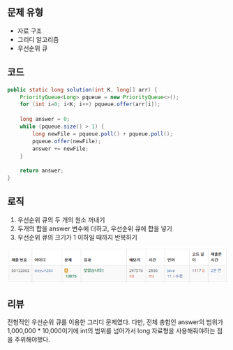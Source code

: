 ## 문제 유형
- 자료 구조
- 그리디 알고리즘
- 우선순위 큐

## 코드
```java
public static long solution(int K, long[] arr) {
    PriorityQueue<Long> pqueue = new PriorityQueue<>();
    for (int i=0; i<K; i++) pqueue.offer(arr[i]);

    long answer = 0;
    while (pqueue.size() > 1) {
        long newFile = pqueue.poll() + pqueue.poll();
        pqueue.offer(newFile);
        answer += newFile;
    }

    return answer;
}
```

## 로직
1. 우선순위 큐의 두 개의 원소 꺼내기
2. 두개의 합을 answer 변수에 더하고, 우선순위 큐에 합을 넣기
3. 우선순위 큐의 크기가 1 이하일 때까지 반복하기

![img.png](img.png)

## 리뷰
전형적인 우선순위 큐를 이용한 그리디 문제였다. 다만, 전체 총합인 answer의 범위가 1,000,000 * 10,000이기에 int의 범위를 넘어가서 long 자료형을 사용해줘야하는 점을 주위해야했다.